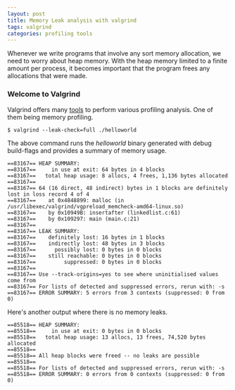 ```yaml
---
layout: post
title: Memory Leak analysis with valgrind
tags: valgrind
categories: profiling tools
---
```


Whenever we write programs that involve any sort memory allocation, 
we need to worry about heap memory. With the heap memory limited to a finite amount per process,
it becomes important that the program frees any allocations that were made.

### Welcome to Valgrind

Valgrind offers many [tools](https://valgrind.org/info/tools.html) to perform various profiling analysis.
One of them being memory profiling.

```
$ valgrind --leak-check=full ./helloworld
```

The above command runs the *helloworld* binary generated with debug build-flags
and provides a summary of memory usage.

```
==83167== HEAP SUMMARY:
==83167==     in use at exit: 64 bytes in 4 blocks
==83167==   total heap usage: 8 allocs, 4 frees, 1,136 bytes allocated
==83167== 
==83167== 64 (16 direct, 48 indirect) bytes in 1 blocks are definitely lost in loss record 4 of 4
==83167==    at 0x4848899: malloc (in /usr/libexec/valgrind/vgpreload_memcheck-amd64-linux.so)
==83167==    by 0x10949B: insertafter (linkedlist.c:61)
==83167==    by 0x109297: main (main.c:21)
==83167== 
==83167== LEAK SUMMARY:
==83167==    definitely lost: 16 bytes in 1 blocks
==83167==    indirectly lost: 48 bytes in 3 blocks
==83167==      possibly lost: 0 bytes in 0 blocks
==83167==    still reachable: 0 bytes in 0 blocks
==83167==         suppressed: 0 bytes in 0 blocks
==83167== 
==83167== Use --track-origins=yes to see where uninitialised values come from
==83167== For lists of detected and suppressed errors, rerun with: -s
==83167== ERROR SUMMARY: 5 errors from 3 contexts (suppressed: 0 from 0)
```

Here's another output where there is no memory leaks.

```
==85518== HEAP SUMMARY:
==85518==     in use at exit: 0 bytes in 0 blocks
==85518==   total heap usage: 13 allocs, 13 frees, 74,520 bytes allocated
==85518== 
==85518== All heap blocks were freed -- no leaks are possible
==85518== 
==85518== For lists of detected and suppressed errors, rerun with: -s
==85518== ERROR SUMMARY: 0 errors from 0 contexts (suppressed: 0 from 0)
```


